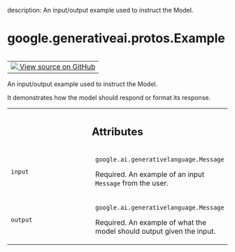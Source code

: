 description: An input/output example used to instruct the Model.

<div itemscope itemtype="http://developers.google.com/ReferenceObject">
<meta itemprop="name" content="google.generativeai.protos.Example" />
<meta itemprop="path" content="Stable" />
</div>

# google.generativeai.protos.Example

<!-- Insert buttons and diff -->

<table class="tfo-notebook-buttons tfo-api nocontent" align="left">
<td>
  <a target="_blank" href="https://github.com/googleapis/google-cloud-python/tree/main/packages/google-ai-generativelanguage/google/ai/generativelanguage_v1beta/types/discuss_service.py#L280-L303">
    <img src="https://www.tensorflow.org/images/GitHub-Mark-32px.png" />
    View source on GitHub
  </a>
</td>
</table>



An input/output example used to instruct the Model.

<!-- Placeholder for "Used in" -->

It demonstrates how the model should respond or format its
response.



<!-- Tabular view -->
 <table class="responsive fixed orange">
<colgroup><col width="214px"><col></colgroup>
<tr><th colspan="2"><h2 class="add-link">Attributes</h2></th></tr>

<tr>
<td>

`input`<a id="input"></a>

</td>
<td>

`google.ai.generativelanguage.Message`

Required. An example of an input ``Message`` from the user.

</td>
</tr><tr>
<td>

`output`<a id="output"></a>

</td>
<td>

`google.ai.generativelanguage.Message`

Required. An example of what the model should
output given the input.

</td>
</tr>
</table>




